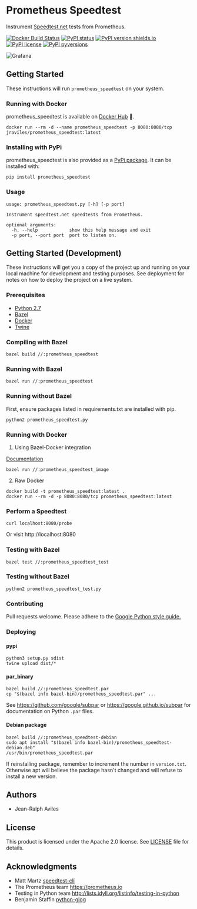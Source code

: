 # Prometheus Speedtest

Instrument [Speedtest.net](http://speedtest.net) tests from Prometheus.

[![Docker Build Status](https://img.shields.io/docker/build/jraviles/prometheus_speedtest.svg)](https://hub.docker.com/r/jraviles/prometheus_speedtest/)
[![PyPI status](https://img.shields.io/pypi/status/prometheus_speedtest.svg)](https://pypi.python.org/pypi/prometheus_speedtest/)
[![PyPI version shields.io](https://img.shields.io/pypi/v/prometheus_speedtest.svg)](https://pypi.python.org/pypi/prometheus_speedtest/)
[![PyPI license](https://img.shields.io/pypi/l/prometheus_speedtest.svg)](https://pypi.python.org/pypi/prometheus_speedtest/)
[![PyPI pyversions](https://img.shields.io/pypi/pyversions/prometheus_speedtest.svg)](https://pypi.python.org/pypi/prometheus_speedtest/)

![Grafana](https://github.com/jeanralphaviles/prometheus_speedtest/raw/master/images/grafana.png)


## Getting Started

These instructions will run `prometheus_speedtest` on your system.

### Running with Docker

prometheus\_speedtest is available on
[Docker Hub](https://hub.docker.com/r/jraviles/prometheus_speedtest) :whale:.

```
docker run --rm -d --name prometheus_speedtest -p 8080:8080/tcp jraviles/prometheus_speedtest:latest
```

### Installing with PyPi

prometheus\_speedtest is also provided as a
[PyPi package](https://pypi.org/project/prometheus_speedtest). It can be
installed with:

```
pip install prometheus_speedtest
```

### Usage

```
usage: prometheus_speedtest.py [-h] [-p port]

Instrument speedtest.net speedtests from Prometheus.

optional arguments:
  -h, --help            show this help message and exit
  -p port, --port port  port to listen on.

```

## Getting Started (Development)

These instructions will get you a copy of the project up and running on your
local machine for development and testing purposes. See deployment for notes on
how to deploy the project on a live system.

### Prerequisites

* [Python 2.7](https://www.python.org)
* [Bazel](https://bazel.build)
* [Docker](https://www.docker.com)
* [Twine](https://github.com/pypa/twine)

### Compiling with Bazel

```
bazel build //:prometheus_speedtest
```

### Running with Bazel

```
bazel run //:prometheus_speedtest
```

### Running without Bazel

First, ensure packages listed in requirements.txt are installed with pip.

```
python2 prometheus_speedtest.py
```

### Running with Docker

1. Using Bazel-Docker integration

[Documentation](https://github.com/bazelbuild/rules_docker)

```
bazel run //:prometheus_speedtest_image
```

2. Raw Docker

```
docker build -t prometheus_speedtest:latest .
docker run --rm -d -p 8080:8080/tcp prometheus_speedtest:latest
```

### Perform a Speedtest

```
curl localhost:8080/probe
```

Or visit http://localhost:8080

### Testing with Bazel

```
bazel test //:prometheus_speedtest_test
```

### Testing without Bazel

```
python2 prometheus_speedtest_test.py
```

### Contributing

Pull requests welcome. Please adhere to the
[Google Python style guide.](https://google.github.io/styleguide/pyguide.html)

### Deploying

#### pypi

```
python3 setup.py sdist
twine upload dist/*
```

#### par\_binary

```
bazel build //:prometheus_speedtest.par
cp "$(bazel info bazel-bin)/prometheus_speedtest.par" ...
```

See <https://github.com/google/subpar> or <https://google.github.io/subpar> for
documentation on Python `.par` files.

#### Debian package

```
bazel build //:prometheus_speedtest-debian
sudo apt install "$(bazel info bazel-bin)/prometheus_speedtest-debian.deb"
/usr/bin/prometheus_speedtest.par
```

If reinstalling package, remember to increment the number in `version.txt`.
Otherwise apt will believe the package hasn't changed and will refuse to
install a new version.

## Authors

* Jean-Ralph Aviles

## License

This product is licensed under the Apache 2.0 license. See [LICENSE](LICENSE)
file for details.

## Acknowledgments

* Matt Martz [speedtest-cli](https://github.com/sivel/speedtest-cli)
* The Prometheus team <https://prometheus.io>
* Testing in Python team <http://lists.idyll.org/listinfo/testing-in-python>
* Benjamin Staffin [python-glog](https://github.com/benley/python-glog)
